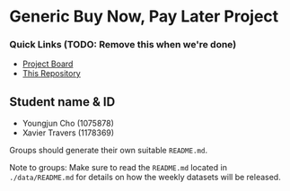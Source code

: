 # Generic Buy Now, Pay Later Project

### Quick Links (TODO: Remove this when we're done)
- [Project Board](https://github.com/orgs/MAST30034-Applied-Data-Science/projects/1)
- [This Repository](https://github.com/MAST30034-Applied-Data-Science/generic-buy-now-pay-later-project-group-19)


## Student name & ID
- Youngjun Cho (1075878)
- Xavier Travers (1178369)


Groups should generate their own suitable `README.md`.

Note to groups: Make sure to read the `README.md` located in `./data/README.md` for details on how the weekly datasets will be released.
